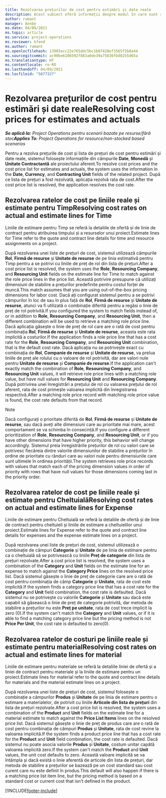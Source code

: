 ```yaml
---
title: Rezolvarea prețurilor de cost pentru estimări și date reale
description: Acest subiect oferă informații despre modul în care sunt rezolvate prețurile de cost pentru estimări și realități.
author: rumant
manager: Annbe
ms.date: 04/09/2021
ms.topic: article
ms.service: project-operations
ms.reviewer: kfend
ms.author: rumant
ms.openlocfilehash: 13903acc22e765ddc5bc1b87428ef3565f2b0a44
ms.sourcegitcommit: ac90be6106592f883a0de39a75836fb40255d65a
ms.translationtype: HT
ms.contentlocale: ro-RO
ms.lasthandoff: 04/09/2021
ms.locfileid: "5877327"
---
```

# <a name="resolving-cost-prices-for-estimates-and-actuals"></a><span data-ttu-id="332df-103">Rezolvarea prețurilor de cost pentru estimări și date reale</span><span class="sxs-lookup"><span data-stu-id="332df-103">Resolving cost prices for estimates and actuals</span></span>

<span data-ttu-id="332df-104">_**Se aplică la:** Project Operations pentru scenarii bazate pe resurse/fără stoc_</span><span class="sxs-lookup"><span data-stu-id="332df-104">_**Applies To:** Project Operations for resource/non-stocked based scenarios_</span></span>

<span data-ttu-id="332df-105">Pentru a rezolva prețurile de cost și lista de prețuri de cost pentru estimări și date reale, sistemul folosește informațiile din câmpurile **Date**, **Monedă** și **Unitate Contractantă** ale proiectului aferent.</span><span class="sxs-lookup"><span data-stu-id="332df-105">To resolve cost prices and the cost price list for estimates and actuals, the system uses the information in the **Date**, **Currency**, and **Contracting Unit** fields of the related project.</span></span> <span data-ttu-id="332df-106">După ce lista de prețuri a fost rezolvată, aplicația rezolvă rata de cost.</span><span class="sxs-lookup"><span data-stu-id="332df-106">After the cost price list is resolved, the application resolves the cost rate.</span></span>

## <a name="resolving-cost-rates-on-actual-and-estimate-lines-for-time"></a><span data-ttu-id="332df-107">Rezolvarea ratelor de cost pe liniile reale și estimate pentru Timp</span><span class="sxs-lookup"><span data-stu-id="332df-107">Resolving cost rates on actual and estimate lines for Time</span></span>

<span data-ttu-id="332df-108">Liniile de estimare pentru Timp se referă la detaliile de ofertă și de linie de contract pentru atribuirea timpului și a resurselor unui proiect.</span><span class="sxs-lookup"><span data-stu-id="332df-108">Estimate lines for Time refer to the quote and contract line details for time and resource assignments on a project.</span></span>

<span data-ttu-id="332df-109">După rezolvarea unei liste de prețuri de cost, sistemul utilizează câmpurile **Rol**, **Firmă de resurse** și **Unitate de resurse** de pe linia estimativă pentru Timp pentru a se potrivi cu liniile de preț de rol din lista de prețuri.</span><span class="sxs-lookup"><span data-stu-id="332df-109">After a cost price list is resolved, the system uses the **Role**, **Resourcing Company**, and **Resourcing Unit** fields on the estimate line for Time to match against the role price lines in the price list.</span></span> <span data-ttu-id="332df-110">Această potrivire presupune că utilizați dimensiuni de stabilire a prețurilor predefinite pentru costul forței de muncă.</span><span class="sxs-lookup"><span data-stu-id="332df-110">This match assumes that you are using out-of-the-box pricing dimensions for labor cost.</span></span> <span data-ttu-id="332df-111">Dacă ați configurat sistemul pentru a se potrivi câmpurilor în loc de sau în plus față de **Rol**, **Firmă de resurse** și **Unitate de resurse**, atunci va fi utilizată o combinație diferită pentru a regăsi o linie de preț de rol potrivită.</span><span class="sxs-lookup"><span data-stu-id="332df-111">If you configured the system to match fields instead of, or in addition to **Role**, **Resourcing Company**, and **Resourcing Unit**, then a different combination will be used to retrieve a matching role price line.</span></span> <span data-ttu-id="332df-112">Dacă aplicația găsește o linie de preț de rol care are o rată de cost pentru combinația **Rol**, **Firmă de resurse** și **Unitate de resurse**, aceasta este rata implicită a costurilor.</span><span class="sxs-lookup"><span data-stu-id="332df-112">If the application finds a role price line that has a cost rate for the **Role**, **Resourcing Company**, and **Resourcing Unit** combination, that is the default cost rate.</span></span> <span data-ttu-id="332df-113">Dacă aplicația nu se potrivește exact cu combinația de **Rol**, **Companie de resurse** și **Unitate de resurse**, va prelua liniile de preț ale rolului cu o valoare de rol potrivită, dar are valori nule pentru **Unitate de resurse** și **Companie de resurse**.</span><span class="sxs-lookup"><span data-stu-id="332df-113">If the application can't exactly match the combination of **Role**, **Resourcing Company**, and **Resourcing Unit** values, it will retrieve role price lines with a matching role value, but have null values for **Resourcing Unit** and **Resourcing Company**.</span></span> <span data-ttu-id="332df-114">După potrivirea unei înregistrări a prețului de rol cu valoarea prețului de rol aferent, rata de cost primește valoarea implicită din înregistrarea respectivă.</span><span class="sxs-lookup"><span data-stu-id="332df-114">After a matching role price record with matching role price value is found, the cost rate defaults from that record.</span></span> 

> [!NOTE]
> <span data-ttu-id="332df-115">Dacă configurați o prioritate diferită de **Rol**, **Firmă de resurse** și **Unitate de resurse**, sau dacă aveți alte dimensiuni care au prioritate mai mare, acest comportament se va schimba în consecință.</span><span class="sxs-lookup"><span data-stu-id="332df-115">If you configure a different prioritization of **Role**, **Resourcing Company**, and **Resourcing Unit**, or if you have other dimensions that have higher priority, this behavior will change accordingly.</span></span> <span data-ttu-id="332df-116">Sistemul preia înregistrările prețurilor de rol cu valori care se potrivesc fiecăreia dintre valorile dimensiunilor de stabilire a prețurilor în ordine de prioritate cu rânduri care au valori nule pentru dimensiunile care sunt ultimele în ordinea priorității.</span><span class="sxs-lookup"><span data-stu-id="332df-116">The system retrieves role price records with values that match each of the pricing dimension values in order of priority with rows that have null values for those dimensions coming last in the priority order.</span></span>

## <a name="resolving-cost-rates-on-actual-and-estimate-lines-for-expense"></a><span data-ttu-id="332df-117">Rezolvarea ratelor de cost pe liniile reale și estimate pentru Cheltuială</span><span class="sxs-lookup"><span data-stu-id="332df-117">Resolving cost rates on actual and estimate lines for Expense</span></span>

<span data-ttu-id="332df-118">Liniile de estimare pentru Cheltuială se referă la detaliile de ofertă și de linie de contract pentru cheltuieli și liniile de estimare a cheltuielilor unui proiect.</span><span class="sxs-lookup"><span data-stu-id="332df-118">Estimate lines for Expense refer to the quote and contract line details for expenses and the expense estimate lines on a project.</span></span>

<span data-ttu-id="332df-119">După rezolvarea unei liste de prețuri de cost, sistemul utilizează o combinație de câmpuri **Categorie** și **Unitate** de pe linia de estimare pentru ca o cheltuială să se potrivească cu liniile **Preț de categorie** din lista de prețuri rezolvate.</span><span class="sxs-lookup"><span data-stu-id="332df-119">After a cost price list is resolved, the system uses a combination of the **Category** and **Unit** fields on the estimate line for an expense to match against the **Category Price** lines on the resolved price list.</span></span> <span data-ttu-id="332df-120">Dacă sistemul găsește o linie de preț de categorie care are o rată de cost pentru combinația de câmp **Categorie** și **Unitate**, rata de cost este implicită.</span><span class="sxs-lookup"><span data-stu-id="332df-120">If the system finds a category price line that has a cost rate for the **Category** and **Unit** field combination, the cost rate is defaulted.</span></span> <span data-ttu-id="332df-121">Dacă sistemul nu se potrivește cu valorile **Categorie** și **Unitate** sau dacă este capabil să găsească o linie de preț de categorie potrivită, dar metoda de stabilire a prețurilor nu este **Preț pe unitate**, rata de cost trece implicit la zero (0).</span><span class="sxs-lookup"><span data-stu-id="332df-121">If the system can't match the **Category** and **Unit** values, or if it is able to find a matching category price line but the pricing method is not **Price Per Unit**, the cost rate is defaulted to zero(0).</span></span>

## <a name="resolving-cost-rates-on-actual-and-estimate-lines-for-material"></a><span data-ttu-id="332df-122">Rezolvarea ratelor de costuri pe liniile reale și estimate pentru material</span><span class="sxs-lookup"><span data-stu-id="332df-122">Resolving cost rates on actual and estimate lines for material</span></span>

<span data-ttu-id="332df-123">Liniile de estimare pentru materiale se referă la detaliile liniei de ofertă și a liniei de contract pentru materiale și la liniile de estimare pentru un proiect.</span><span class="sxs-lookup"><span data-stu-id="332df-123">Estimate lines for material refer to the quote and contract line details for materials and the material estimate lines on a project.</span></span>

<span data-ttu-id="332df-124">După rezolvarea unei liste de prețuri de cost, sistemul folosește o combinație a câmpurilor **Produs** și **Unitate** de pe linia de estimare pentru o estimare a materialelor, de potrivit cu liniile **Articole din lista de prețuri** din lista de prețuri rezolvate.</span><span class="sxs-lookup"><span data-stu-id="332df-124">After a cost price list is resolved, the system uses a combination of the **Product** and **Unit** fields on the estimate line for a material estimate to match against the **Price List Items** lines on the resolved price list.</span></span> <span data-ttu-id="332df-125">Dacă sistemul găsește o linie de preț de produs care are o rată de cost pentru combinația de câmpuri **Produs** și **Unitate**, rata de cost revine la valoarea implicită.</span><span class="sxs-lookup"><span data-stu-id="332df-125">If the system finds a product price line that has a cost rate for the **Product** and **Unit** field combination, the cost rate is defaulted.</span></span> <span data-ttu-id="332df-126">Dacă sistemul nu poate asocia valorile **Produs** și **Unitate**, costum unitar capătă valoarea implicită zero.</span><span class="sxs-lookup"><span data-stu-id="332df-126">If the system can't match the **Product** and **Unit** values, the unit cost defaults to zero.</span></span> <span data-ttu-id="332df-127">Această valoare implicită se va întâmpla și dacă există o linie aferentă de articole din lista de prețuri, dar metoda de stabilire a prețurilor se bazează pe un cost standard sau cost curent care nu este definit în produs.</span><span class="sxs-lookup"><span data-stu-id="332df-127">This default will also happen if there is a matching price list item line, but the pricing method is based on a standard cost or current cost that isn't defined in the product.</span></span>

[!INCLUDE[footer-include](../includes/footer-banner.md)]
